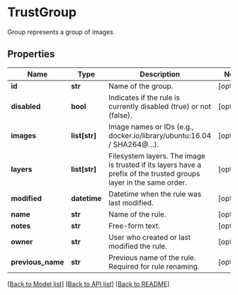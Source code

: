 # TrustGroup

Group represents a group of images

## Properties
Name | Type | Description | Notes
------------ | ------------- | ------------- | -------------
**id** | **str** | Name of the group.  | [optional] 
**disabled** | **bool** | Indicates if the rule is currently disabled (true) or not (false).  | [optional] 
**images** | **list[str]** | Image names or IDs (e.g., docker.io/library/ubuntu:16.04 / SHA264@...).  | [optional] 
**layers** | **list[str]** | Filesystem layers. The image is trusted if its layers have a prefix of the trusted groups layer in the same order.  | [optional] 
**modified** | **datetime** | Datetime when the rule was last modified.  | [optional] 
**name** | **str** | Name of the rule.  | [optional] 
**notes** | **str** | Free-form text.  | [optional] 
**owner** | **str** | User who created or last modified the rule.  | [optional] 
**previous_name** | **str** | Previous name of the rule. Required for rule renaming.  | [optional] 

[[Back to Model list]](../README.md#documentation-for-models) [[Back to API list]](../README.md#documentation-for-api-endpoints) [[Back to README]](../README.md)


